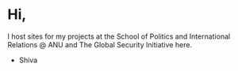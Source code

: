 # Hi,
I host sites for my projects at the School of Politics and International Relations @ ANU and The Global Security Initiative here. 

- Shiva 
